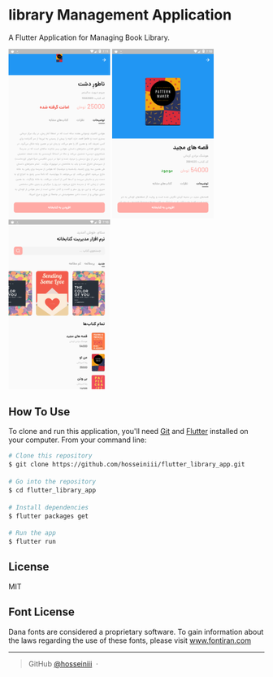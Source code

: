 # library Management Application

A Flutter Application for Managing Book Library.


<p float="left">
  <img src="screenshots/screen03.png" width="200" /> 
  <img src="screenshots/screen02.png" width="200" />
  <img src="screenshots/screen01.png" width="200" />
</p>

## How To Use

To clone and run this application, you'll need [Git](https://git-scm.com) and [Flutter](https://flutter.dev/docs/get-started/install) installed on your computer. From your command line:

```bash
# Clone this repository
$ git clone https://github.com/hosseiniii/flutter_library_app.git

# Go into the repository
$ cd flutter_library_app

# Install dependencies
$ flutter packages get

# Run the app
$ flutter run
```


## License

MIT

## Font License

Dana fonts are considered a proprietary software. To gain information about the laws regarding the use of these fonts, please visit www.fontiran.com


---

> GitHub [@hosseiniii](https://github.com/hosseiniii) &nbsp;&middot;&nbsp;

